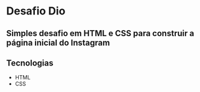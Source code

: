 # Desafio Dio

## Simples desafio em HTML e CSS para construir a página inicial do Instagram

## Tecnologias

- HTML
- CSS
